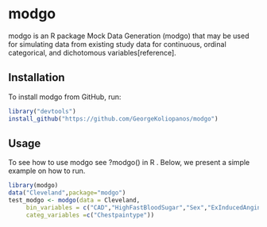 
# modgo

<!-- badges: start -->
<!-- badges: end -->

modgo is an R package Mock Data Generation (modgo) that may be used for
simulating data from existing study data for continuous, ordinal categorical,
and dichotomous variables[reference].

## Installation

To install modgo from GitHub, run: 

``` r
library("devtools")
install_github("https://github.com/GeorgeKoliopanos/modgo")
```

## Usage

To see how to use modgo see ?modgo() in R . Below, we present a simple example
on how to run.

``` r
library(modgo)
data("Cleveland",package="modgo")
test_modgo <- modgo(data = Cleveland,
     bin_variables = c("CAD","HighFastBloodSugar","Sex","ExInducedAngina"),
     categ_variables =c("Chestpaintype"))
```

